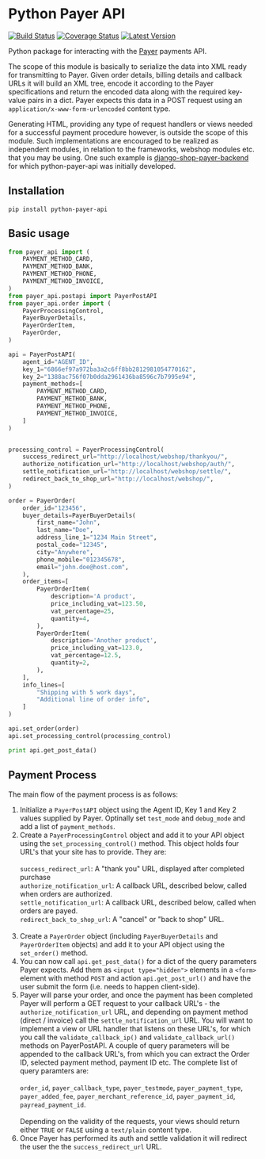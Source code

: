 Python Payer API
================

[![Build Status](https://travis-ci.org/dessibelle/python-payer-api.svg?branch=master)](https://travis-ci.org/dessibelle/python-payer-api) [![Coverage Status](https://coveralls.io/repos/dessibelle/python-payer-api/badge.svg?branch=master)](https://coveralls.io/r/dessibelle/python-payer-api?branch=master) [![Latest Version](https://pypip.in/version/python-payer-api/badge.svg?style=flat)](https://pypi.python.org/pypi/python-payer-api/)

Python package for interacting with the [Payer](http://payer.se) payments API.

The scope of this module is basically to serialize the data into XML
ready for transmitting to Payer. Given order details, billing details
and callback URLs it will build an XML tree, encode it according to
the Payer specifications and return the encoded data along with the
required key-value pairs in a dict. Payer expects this data in a
POST request using an `application/x-www-form-urlencoded` content
type.

Generating HTML, providing any type of request handlers or views
needed for a successful payment procedure however, is outside the
scope of this module. Such implementations are encouraged to be
realized as independent modules, in relation to the frameworks, 
webshop modules etc. that you may be using. One such example is
[django-shop-payer-backend](https://github.com/dessibelle/django-shop-payer-backend) for which python-payer-api was
initially developed.

Installation
------------

	pip install python-payer-api

Basic usage
-----------

```python
from payer_api import (
    PAYMENT_METHOD_CARD,
    PAYMENT_METHOD_BANK,
    PAYMENT_METHOD_PHONE,
    PAYMENT_METHOD_INVOICE,
)
from payer_api.postapi import PayerPostAPI
from payer_api.order import (
    PayerProcessingControl,
    PayerBuyerDetails,
    PayerOrderItem,
    PayerOrder,
)

api = PayerPostAPI(
    agent_id="AGENT_ID",
    key_1="6866ef97a972ba3a2c6ff8bb2812981054770162",
    key_2="1388ac756f07b0dda2961436ba8596c7b7995e94",
    payment_methods=[
        PAYMENT_METHOD_CARD,
        PAYMENT_METHOD_BANK,
        PAYMENT_METHOD_PHONE,
        PAYMENT_METHOD_INVOICE,
    ]
)


processing_control = PayerProcessingControl(
    success_redirect_url="http://localhost/webshop/thankyou/",
    authorize_notification_url="http://localhost/webshop/auth/",
    settle_notification_url="http://localhost/webshop/settle/",
    redirect_back_to_shop_url="http://localhost/webshop/",
)

order = PayerOrder(
    order_id="123456",
    buyer_details=PayerBuyerDetails(
        first_name="John",
        last_name="Doe",
        address_line_1="1234 Main Street",
        postal_code="12345",
        city="Anywhere",
        phone_mobile="012345678",
        email="john.doe@host.com",
    ),
    order_items=[
        PayerOrderItem(
            description='A product',
            price_including_vat=123.50,
            vat_percentage=25,
            quantity=4,
        ),
        PayerOrderItem(
            description='Another product',
            price_including_vat=123.0,
            vat_percentage=12.5,
            quantity=2,
        ),
    ],
    info_lines=[
        "Shipping with 5 work days",
        "Additional line of order info",
    ]
)

api.set_order(order)
api.set_processing_control(processing_control)

print api.get_post_data()
```

Payment Process
---------------

The main flow of the payment process is as follows:

1. Initialize a `PayerPostAPI` object using the Agent ID, Key 1 and Key 2 values supplied by Payer. Optinally set `test_mode` and `debug_mode` and add a list of `payment_methods`.
1. Create a `PayerProcessingControl` object and add it to your API object using the `set_processing_control()` method. This object holds four URL's that your site has to provide. They are:  
   
    `success_redirect_url`: A "thank you" URL, displayed after completed purchase  
    `authorize_notification_url`: A callback URL, described below, called when orders are authorized.  
    `settle_notification_url`: A callback URL, described below, called when orders are payed.   
    `redirect_back_to_shop_url`: A "cancel" or "back to shop" URL.  
       
1. Create a `PayerOrder` object (including `PayerBuyerDetails` and `PayerOrderItem` objects) and add it to your API object using the `set_order()` method.
1. You can now call `api.get_post_data()` for a dict of the query parameters Payer expects. Add them as `<input type="hidden">` elements  in a `<form>` element with method `POST` and action `api.get_post_url()` and have the user submit the form (i.e. needs to happen client-side).
1. Payer will parse your order, and once the payment has been completed Payer will perform a GET request to your callback URL's - the `authorize_notification_url` URL, and depending on payment method (direct / invoice) call the `settle_notification_url` URL. You will want to implement a view or URL handler that listens on these URL's, for which you call the `validate_callback_ip()` and `validate_callback_url()` methods on PayerPostAPI. A couple of query parameters will be appended to the callback URL's, from which you can extract the Order ID, selected payment method, payment ID etc. The complete list of query paramters are:  
   
`order_id`, `payer_callback_type`, `payer_testmode`, `payer_payment_type`, `payer_added_fee`, `payer_merchant_reference_id`, `payer_payment_id`, `payread_payment_id`.  
   
Depending on the validity of the requests, your views should return either `TRUE` or `FALSE` using a `text/plain` content type.
1. Once Payer has performed its auth and settle validation it will redirect the user the the `success_redirect_url` URL.
